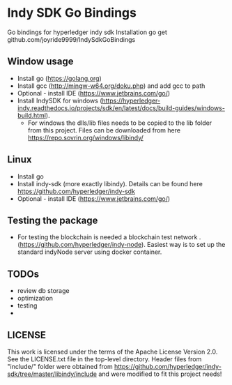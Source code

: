 # Indy SDK Go Bindings

Go bindings for hyperledger indy sdk
Installation go get github.com/joyride9999/IndySdkGoBindings

## Window usage
- Install go (https://golang.org)
- Install gcc (http://mingw-w64.org/doku.php) and add gcc to path
- Optional - install IDE (https://www.jetbrains.com/go/)
- Install IndySDK for windows (https://hyperledger-indy.readthedocs.io/projects/sdk/en/latest/docs/build-guides/windows-build.html). 
    - For windows the dlls/lib files needs to be copied to the lib folder from this project. Files can be downloaded from here https://repo.sovrin.org/windows/libindy/
## Linux
- Install go
- Install indy-sdk (more exactly libindy). Details can be found here https://github.com/hyperledger/indy-sdk
- Optional - install IDE (https://www.jetbrains.com/go/)

## Testing the package
- For testing the blockchain is needed a blockchain test network . (https://github.com/hyperledger/indy-node). Easiest way is to set up the standard indyNode server using docker container.

## TODOs
- review db storage
- optimization
- testing
- 
## LICENSE
This work is licensed under the terms of the Apache License Version 2.0.  See the LICENSE.txt file in the top-level directory.
Header files from "include/" folder were obtained from https://github.com/hyperledger/indy-sdk/tree/master/libindy/include and were 
modified to fit this project needs! 